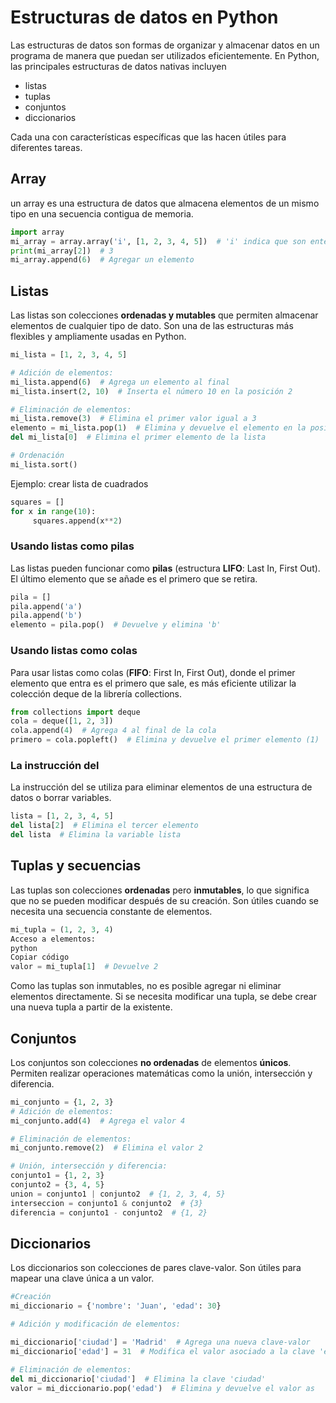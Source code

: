 # Estructuras de datos en Python

Las estructuras de datos son formas de organizar y almacenar datos en un programa de manera que puedan ser utilizados eficientemente. En Python, las principales estructuras de datos nativas incluyen

- listas
- tuplas
- conjuntos
- diccionarios

Cada una con características específicas que las hacen útiles para diferentes tareas.

## Array

un array es una estructura de datos que almacena elementos de un mismo tipo en una secuencia contigua de memoria.

```python
import array
mi_array = array.array('i', [1, 2, 3, 4, 5])  # 'i' indica que son enteros
print(mi_array[2])  # 3
mi_array.append(6)  # Agregar un elemento
```

## Listas

Las listas son colecciones **ordenadas y mutables** que permiten almacenar elementos de cualquier tipo de dato. Son una de las estructuras más flexibles y ampliamente usadas en Python.

```python
mi_lista = [1, 2, 3, 4, 5]

# Adición de elementos:
mi_lista.append(6)  # Agrega un elemento al final
mi_lista.insert(2, 10)  # Inserta el número 10 en la posición 2

# Eliminación de elementos:
mi_lista.remove(3)  # Elimina el primer valor igual a 3
elemento = mi_lista.pop(1)  # Elimina y devuelve el elemento en la posición 1
del mi_lista[0]  # Elimina el primer elemento de la lista

# Ordenación
mi_lista.sort()
```

Ejemplo: crear lista de cuadrados

```python
squares = []
for x in range(10):
     squares.append(x**2)
```

### Usando listas como pilas

Las listas pueden funcionar como **pilas** (estructura **LIFO**: Last In, First Out). El último elemento que se añade es el primero que se retira.

```python
pila = []
pila.append('a')
pila.append('b')
elemento = pila.pop()  # Devuelve y elimina 'b'
```

### Usando listas como colas

Para usar listas como colas (**FIFO**: First In, First Out), donde el primer elemento que entra es el primero que sale, es más eficiente utilizar la colección deque de la librería collections.

```python
from collections import deque
cola = deque([1, 2, 3])
cola.append(4)  # Agrega 4 al final de la cola
primero = cola.popleft()  # Elimina y devuelve el primer elemento (1)
```

###  La instrucción del

La instrucción del se utiliza para eliminar elementos de una estructura de datos o borrar variables.

```python
lista = [1, 2, 3, 4, 5]
del lista[2]  # Elimina el tercer elemento
del lista  # Elimina la variable lista
```

## Tuplas y secuencias

Las tuplas son colecciones **ordenadas** pero **inmutables**, lo que significa que no se pueden modificar después de su creación. Son útiles cuando se necesita una secuencia constante de elementos.

```python
mi_tupla = (1, 2, 3, 4)
Acceso a elementos:
python
Copiar código
valor = mi_tupla[1]  # Devuelve 2
```

Como las tuplas son inmutables, no es posible agregar ni eliminar elementos directamente. Si se necesita modificar una tupla, se debe crear una nueva tupla a partir de la existente.

## Conjuntos

Los conjuntos son colecciones **no ordenadas** de elementos **únicos**. Permiten realizar operaciones matemáticas como la unión, intersección y diferencia.

```python
mi_conjunto = {1, 2, 3}
# Adición de elementos:
mi_conjunto.add(4)  # Agrega el valor 4

# Eliminación de elementos:
mi_conjunto.remove(2)  # Elimina el valor 2

# Unión, intersección y diferencia:
conjunto1 = {1, 2, 3}
conjunto2 = {3, 4, 5}
union = conjunto1 | conjunto2  # {1, 2, 3, 4, 5}
interseccion = conjunto1 & conjunto2  # {3}
diferencia = conjunto1 - conjunto2  # {1, 2}
```

## Diccionarios

Los diccionarios son colecciones de pares clave-valor. Son útiles para mapear una clave única a un valor.

```python
#Creación
mi_diccionario = {'nombre': 'Juan', 'edad': 30}

# Adición y modificación de elementos:

mi_diccionario['ciudad'] = 'Madrid'  # Agrega una nueva clave-valor
mi_diccionario['edad'] = 31  # Modifica el valor asociado a la clave 'edad'

# Eliminación de elementos:
del mi_diccionario['ciudad']  # Elimina la clave 'ciudad'
valor = mi_diccionario.pop('edad')  # Elimina y devuelve el valor as
```